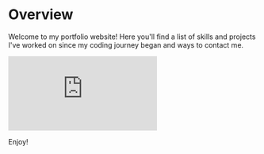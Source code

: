 # Overview

Welcome to my portfolio website! Here you'll find a list of skills and projects I've worked on since my coding journey began and ways to contact me.

![alt text](http://file:///Users/jenngoldman/Documents/Workspace/UCLA-Bootcamp/week-10/portfolio-updated/index.html)

Enjoy!
